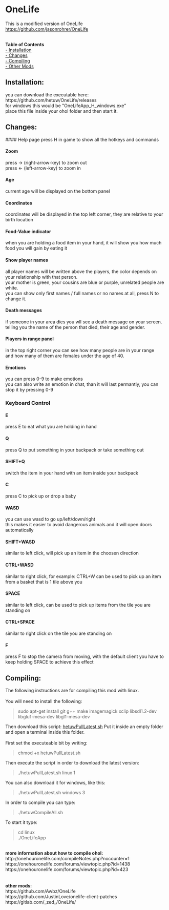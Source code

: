 # OneLife

This is a modified version of OneLife https://github.com/jasonrohrer/OneLife<br>
<br>

<b>Table of Contents</b><br>
[- Installation](#heading-installation)<br>
[- Changes](#heading-changes)<br>
[- Compiling](#heading-compiling)<br>
[- Other Mods](#heading-other-mods)<br>

<h2 id="heading-installation">Installation:</h2>
you can download the executable here: https://github.com/hetuw/OneLife/releases<br>
for windows this would be "OneLifeApp_H_windows.exe"<br>
place this file inside your ohol folder and then start it.

<h2 id="heading-changes">Changes:</h2>
#### Help page
press H in game to show all the hotkeys and commands

#### Zoom
press -> (right-arrow-key) to zoom out <br>
press <- (left-arrow-key) to zoom in

#### Age
current age will be displayed on the bottom panel

#### Coordinates
coordinates will be displayed in the top left corner, they are relative to your birth location

#### Food-Value indicator
when you are holding a food item in your hand, it will show you how much food you will gain by eating it

#### Show player names
all player names will be written above the players, the color depends on your relationship with that person.<br>
your mother is green, your cousins are blue or purple, unrelated people are white.<br>
you can show only first names / full names or no names at all, press N to change it.

#### Death messages
if someone in your area dies you wll see a death message on your screen.<br>
telling you the name of the person that died, their age and gender.

#### Players in range panel
in the top right corner you can see how many people are in your range<br>
and how many of them are females under the age of 40.

#### Emotions
you can press 0-9 to make emotions<br>
you can also write an emotion in chat, than it will last permantly, you can stop it by pressing 0-9

### Keyboard Control

#### E
press E to eat what you are holding in hand

#### Q
press Q to put something in your backpack or take something out

#### SHIFT+Q
switch the item in your hand with an item inside your backpack

#### C
press C to pick up or drop a baby

#### WASD
you can use wasd to go up/left/down/right<br>
this makes it easier to avoid dangerous animals and it will open doors automatically 

#### SHIFT+WASD 
similar to left click, will pick up an item in the choosen direction

#### CTRL+WASD
similar to right click, for example: CTRL+W can be used to pick up an item from a basket that is 1 tile above you

#### SPACE
similar to left click, can be used to pick up items from the tile you are standing on

#### CTRL+SPACE
similar to right click on the tile you are standing on

#### F
press F to stop the camera from moving, with the default client you have to keep holding SPACE to achieve this effect

<h2 id="heading-compiling">Compiling:</h2>
The following instructions are for compiling this mod with linux.<br>
<br>
You will need to install the following:
<blockquote>
sudo apt-get install git g++ make imagemagick xclip libsdl1.2-dev libglu1-mesa-dev libgl1-mesa-dev
</blockquote>
Then download this script: <a href="https://raw.githubusercontent.com/hetuw/OneLife/master/scripts/hetuwScripts/hetuwPullLatest.sh">hetuwPullLatest.sh</a>
Put it inside an empty folder and open a terminal inside this folder.<br><br>
First set the executeable bit by writing:<br>
<blockquote>
chmod +x hetuwPullLatest.sh
</blockquote>
Then execute the script in order to download the latest version:<br>
<blockquote>
./hetuwPullLatest.sh linux 1
</blockquote>
You can also download it for windows, like this:<br>
<blockquote>
./hetuwPullLatest.sh windows 3
</blockquote>
In order to compile you can type:
<blockquote>
./hetuwCompileAll.sh
</blockquote>
To start it type:
<blockquote>
cd linux<br>
./OneLifeApp
</blockquote>
<br>
<b>more information about how to compile ohol:</b>
http://onehouronelife.com/compileNotes.php?nocounter=1<br>
https://onehouronelife.com/forums/viewtopic.php?id=1438<br>
https://onehouronelife.com/forums/viewtopic.php?id=423<br>
<br><br><a id="heading-other-mods"><b>other mods:</b></a><br>
https://github.com/Awbz/OneLife<br>
https://github.com/JustinLove/onelife-client-patches<br>
https://gitlab.com/_zed_/OneLife/<br>
